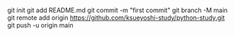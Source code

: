 git init
git add README.md
git commit -m "first commit"
git branch -M main
git remote add origin https://github.com/ksueyoshi-study/python-study.git
git push -u origin main
